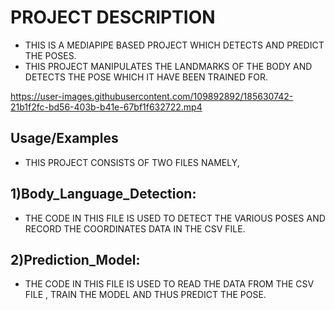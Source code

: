# PROJECT DESCRIPTION

- THIS IS A MEDIAPIPE BASED PROJECT WHICH DETECTS AND PREDICT THE POSES. 
- THIS PROJECT MANIPULATES THE LANDMARKS OF THE BODY AND DETECTS THE POSE WHICH IT HAVE BEEN TRAINED FOR.

https://user-images.githubusercontent.com/109892892/185630742-21b1f2fc-bd56-403b-b41e-67bf1f632722.mp4

## Usage/Examples

- THIS PROJECT CONSISTS OF TWO FILES NAMELY,

## 1)Body_Language_Detection:

- THE CODE IN THIS FILE IS USED TO DETECT THE VARIOUS POSES AND RECORD THE COORDINATES DATA IN THE CSV FILE.

## 2)Prediction_Model:

- THE CODE IN THIS FILE IS USED TO READ THE DATA FROM THE CSV FILE , TRAIN THE MODEL AND THUS PREDICT THE POSE.


